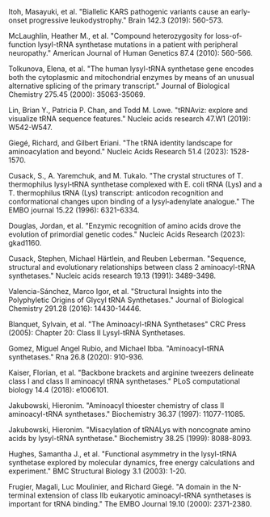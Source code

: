 Itoh, Masayuki, et al. "Biallelic KARS pathogenic variants cause an early-onset progressive leukodystrophy." Brain 142.3 (2019): 560-573.

McLaughlin, Heather M., et al. "Compound heterozygosity for loss-of-function lysyl-tRNA synthetase mutations in a patient with peripheral neuropathy." American Journal of Human Genetics 87.4 (2010): 560-566.

Tolkunova, Elena, et al. "The human lysyl-tRNA synthetase gene encodes both the cytoplasmic and mitochondrial enzymes by means of an unusual alternative splicing of the primary transcript." Journal of Biological Chemistry 275.45 (2000): 35063-35069.


Lin, Brian Y., Patricia P. Chan, and Todd M. Lowe. "tRNAviz: explore and visualize tRNA sequence features." Nucleic acids research 47.W1 (2019): W542-W547.

Giegé, Richard, and Gilbert Eriani. "The tRNA identity landscape for aminoacylation and beyond." Nucleic Acids Research 51.4 (2023): 1528-1570.

Cusack, S., A. Yaremchuk, and M. Tukalo. "The crystal structures of T. thermophilus lysyl‐tRNA synthetase complexed with E. coli tRNA (Lys) and a T. thermophilus tRNA (Lys) transcript: anticodon recognition and conformational changes upon binding of a lysyl‐adenylate analogue." The EMBO journal 15.22 (1996): 6321-6334.

Douglas, Jordan, et al. "Enzymic recognition of amino acids drove the evolution of primordial genetic codes." Nucleic Acids Research (2023): gkad1160.

Cusack, Stephen, Michael Härtlein, and Reuben Leberman. "Sequence, structural and evolutionary relationships between class 2 aminoacyl-tRNA synthetases." Nucleic acids research 19.13 (1991): 3489-3498.



Valencia-Sánchez, Marco Igor, et al. "Structural Insights into the Polyphyletic Origins of Glycyl tRNA Synthetases." Journal of Biological Chemistry 291.28 (2016): 14430-14446.



Blanquet, Sylvain, et al. "The Aminoacyl-tRNA Synthetases" CRC Press (2005): Chapter 20: Class II Lysyl-tRNA Synthetases.



Gomez, Miguel Angel Rubio, and Michael Ibba. "Aminoacyl-tRNA synthetases." Rna 26.8 (2020): 910-936.



Kaiser, Florian, et al. "Backbone brackets and arginine tweezers delineate class I and class II aminoacyl tRNA synthetases." PLoS computational biology 14.4 (2018): e1006101.



Jakubowski, Hieronim. "Aminoacyl thioester chemistry of class II aminoacyl-tRNA synthetases." Biochemistry 36.37 (1997): 11077-11085.



Jakubowski, Hieronim. "Misacylation of tRNALys with noncognate amino acids by lysyl-tRNA synthetase." Biochemistry 38.25 (1999): 8088-8093.



Hughes, Samantha J., et al. "Functional asymmetry in the lysyl-tRNA synthetase explored by molecular dynamics, free energy calculations and experiment." BMC Structural Biology 3.1 (2003): 1-20.




Frugier, Magali, Luc Moulinier, and Richard Giegé. "A domain in the N-terminal extension of class IIb eukaryotic aminoacyl-tRNA synthetases is important for tRNA binding." The EMBO Journal 19.10 (2000): 2371-2380.

